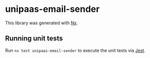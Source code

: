 # unipaas-email-sender

This library was generated with [Nx](https://nx.dev).

## Running unit tests

Run `nx test unipaas-email-sender` to execute the unit tests via [Jest](https://jestjs.io).
